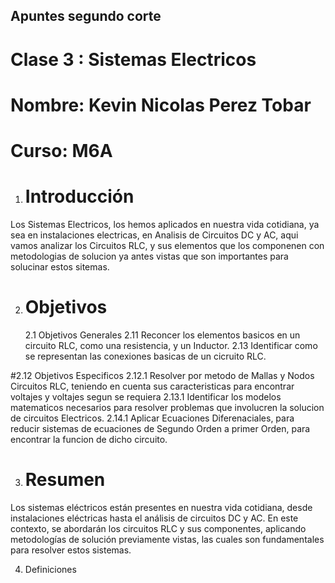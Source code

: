 ## Apuntes segundo corte
# Clase 3 : Sistemas Electricos
# Nombre: Kevin Nicolas Perez Tobar
# Curso: M6A

1. # Introducción
 Los Sistemas Electricos, los hemos aplicados en nuestra vida cotidiana, ya sea en instalaciones electricas, en Analisis de Circuitos DC y AC, aqui vamos analizar los Circuitos RLC, y sus elementos que los componenen con metodologias de solucion ya antes vistas que son importantes para solucinar estos sitemas.
   
2. # Objetivos
   2.1 Objetivos Generales
  2.11 Reconcer los elementos basicos en un circuito RLC, como una resistencia, y un Inductor.
   2.13 Identificar como se representan las conexiones basicas de un cicruito RLC.
   
#2.12 Objetivos Especificos
   2.12.1 Resolver por metodo de Mallas y Nodos Circuitos RLC, teniendo en cuenta sus caracteristicas para encontrar voltajes y voltajes segun se requiera
   2.13.1 Identificar los modelos matematicos necesarios para resolver problemas que involucren la solucion de circuitos Electricos.
   2.14.1 Aplicar Ecuaciones Diferenaciales, para reducir sistemas de ecuaciones de Segundo Orden a primer Orden, para encontrar la funcion de dicho circuito.

   3. # Resumen
  Los sistemas eléctricos están presentes en nuestra vida cotidiana, desde instalaciones eléctricas hasta el análisis de circuitos DC y AC. En este contexto, se abordarán los circuitos RLC y sus componentes, aplicando metodologías de solución previamente vistas, las cuales son fundamentales para resolver estos sistemas.
      
4. Definiciones
    
   
   

